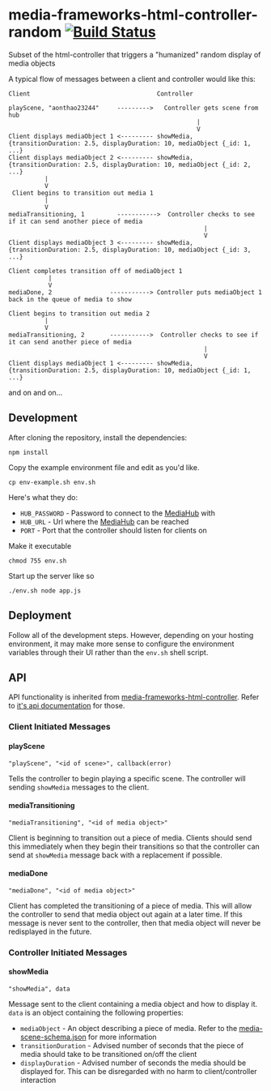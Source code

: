 # media-frameworks-html-controller-random [![Build Status](https://travis-ci.org/Colum-SMA-Dev/media-frameworks-html-controller-random.svg?branch=master)](https://travis-ci.org/Colum-SMA-Dev/media-frameworks-html-controller-random)

Subset of the html-controller that triggers a "humanized" random display of media objects

A typical flow of messages between a client and controller would like this:

```
Client                                   Controller

playScene, "aonthao23244"     --------->   Controller gets scene from hub
                                                    |
                                                    V
Client displays mediaObject 1 <--------- showMedia, {transitionDuration: 2.5, displayDuration: 10, mediaObject {_id: 1, ...}
Client displays mediaObject 2 <--------- showMedia, {transitionDuration: 2.5, displayDuration: 10, mediaObject {_id: 2, ...}
          |
          V
 Client begins to transition out media 1
          |
          V
mediaTransitioning, 1         ----------->  Controller checks to see if it can send another piece of media
                                                      |
                                                      V
Client displays mediaObject 3 <--------- showMedia, {transitionDuration: 2.5, displayDuration: 10, mediaObject {_id: 3, ...}
            
Client completes transition off of mediaObject 1
           |
           V
mediaDone, 2                -----------> Controller puts mediaObject 1 back in the queue of media to show

Client begins to transition out media 2
          |
          V
mediaTransitioning, 2       ----------->  Controller checks to see if it can send another piece of media
                                                      |
                                                      V
Client displays mediaObject 1 <--------- showMedia, {transitionDuration: 2.5, displayDuration: 10, mediaObject {_id: 1, ...}
```


and on and on...


## Development

After cloning the repository, install the dependencies:

```
npm install
```

Copy the example environment file and edit as you'd like.  

```
cp env-example.sh env.sh
```

Here's what they do:
* `HUB_PASSWORD` - Password to connect to the [MediaHub](https://github.com/Colum-SMA-Dev/MediaHub) with
* `HUB_URL` - Url where the [MediaHub](https://github.com/Colum-SMA-Dev/MediaHub) can be reached 
* `PORT` - Port that the controller should listen for clients on

Make it executable

```
chmod 755 env.sh
```

Start up the server like so

```
./env.sh node app.js
```

## Deployment

Follow all of the development steps.  However, depending on your hosting environment, it may make more sense to configure the environment variables through their UI rather than the `env.sh` shell script.

## API

API functionality is inherited from [media-frameworks-html-controller](https://github.com/Colum-SMA-Dev/media-frameworks-html-controller).  Refer to [it's api documentation](https://github.com/Colum-SMA-Dev/media-frameworks-html-controller#api) for those.

### Client Initiated Messages

#### playScene

`"playScene", "<id of scene>", callback(error)`

Tells the controller to begin playing a specific scene.  The controller will sending `showMedia` messages to the client.

#### mediaTransitioning

`"mediaTransitioning", "<id of media object>"`

Client is beginning to transition out a piece of media.  Clients should send this immediately when they begin their transitions so that the controller can send at `showMedia` message back with a replacement if possible.

#### mediaDone

`"mediaDone", "<id of media object>"`

Client has completed the transitioning of a piece of media.  This will allow the controller to send that media object out again at a later time.  If this message is never sent to the controller, then that media object will never be redisplayed in the future.

### Controller Initiated Messages

#### showMedia

`"showMedia", data`

Message sent to the client containing a media object and how to display it.  `data` is an object containing the following properties:

* `mediaObject` - An object describing a piece of media.  Refer to the [media-scene-schema.json](https://github.com/Colum-SMA-Dev/MediaHub/blob/master/docs/media-scene-schema.json) for more information
* `transitionDuration` - Advised number of seconds that the piece of media should take to be transitioned on/off the client
* `displayDuration` - Advised number of seconds the media should be displayed for.  This can be disregarded with no harm to client/controller interaction
